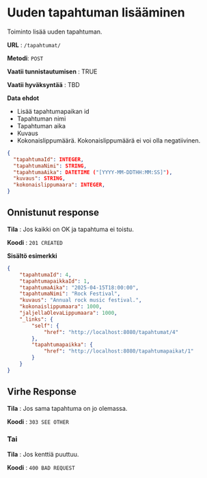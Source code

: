 # Uuden tapahtuman lisääminen

Toiminto lisää uuden tapahtuman.

**URL** : `/tapahtumat/`

**Metodi**: `POST`

**Vaatii tunnistautumisen** : TRUE

**Vaatii hyväksyntää** : TBD

**Data ehdot**
- Lisää tapahtumapaikan id
- Tapahtuman nimi
- Tapahtuman aika
- Kuvaus
- Kokonaislippumäärä. Kokonaislippumäärä ei voi olla negatiivinen.
```json
{
  "tapahtumaId": INTEGER,
  "tapahtumaNimi": STRING,
  "tapahtumaAika": DATETIME ("[YYYY-MM-DDTHH:MM:SS]"),
  "kuvaus": STRING,
  "kokonaislippumaara": INTEGER,
}
```

## Onnistunut response

**Tila** : Jos kaikki on OK ja tapahtuma ei toistu.

**Koodi** : `201 CREATED`

**Sisältö esimerkki**
```json
{
    "tapahtumaId": 4,
    "tapahtumapaikkaId": 1,
    "tapahtumaAika": "2025-04-15T18:00:00",
    "tapahtumaNimi": "Rock Festival",
    "kuvaus": "Annual rock music festival.",
    "kokonaislippumaara": 1000,
    "jaljellaOlevaLippumaara": 1000,
    "_links": {
        "self": {
            "href": "http://localhost:8080/tapahtumat/4"
        },
        "tapahtumapaikka": {
            "href": "http://localhost:8080/tapahtumapaikat/1"
        }
    }
}
```

## Virhe Response

**Tila** : Jos sama tapahtuma on jo olemassa.

**Koodi** : `303 SEE OTHER`

### Tai

**Tila** : Jos kenttiä puuttuu.

**Koodi** : `400 BAD REQUEST`
